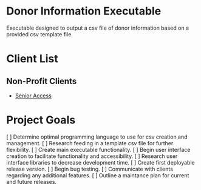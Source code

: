 # Donor Information Executable
Executable designed to output a csv file of donor information based on a provided csv template file.

# Client List
## Non-Profit Clients
* [Senior Access](https://senioraccesstx.org/)

# Project Goals
[ ] Determine optimal programming language to use for csv creation and management.
    [ ] Research feeding in a template csv file for further flexibility.
[ ] Create main executable functionality.
[ ] Begin user interface creation to facilitate functionality and accessibility.
    [ ] Research user interface libraries to decrease development time.
[ ] Create first deployable release version.
    [ ] Begin bug testing.
    [ ] Communicate with clients regarding any additional features.
[ ] Outline a maintance plan for current and future releases.
